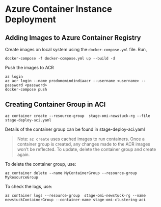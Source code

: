 ﻿# Azure Container Instance Deployment
## Adding Images to  Azure Container Registry
Create images on local system using the `docker-compose.yml` file. Run,

    docker-compose -f docker-compose.yml up --build -d
	
Push the images to ACR

    az login
	az acr login --name prodonemindindiaacr --username <username> --password <password>
	docker-compose push 

## Creating Container Group in ACI

    az container create --resource-group  stage-omi-newstuck-rg --file stage-deploy-aci.yaml

Details of the container group can be found in stage-deploy-aci.yaml

> Note: `az create` uses cached images to run containers. Once a container group is created, any changes made to the ACR images won't be reflected. To update, delete the container group and create again.

To delete the container group, use:

    az container delete --name MyContainerGroup --resource-group MyResourceGroup

 

To check the logs, use:

    az container logs --resource-group  stage-omi-newstuck-rg --name newstuckContainerGroup --container-name stage-omi-clustering-aci



